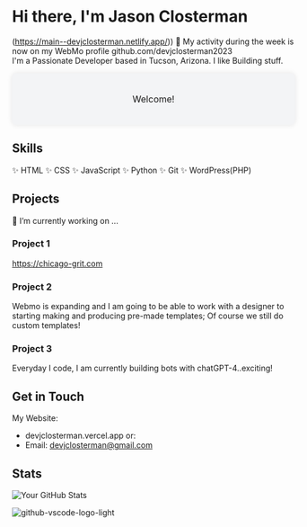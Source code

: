 
# Hi there, I'm Jason Closterman
(https://main--devjclosterman.netlify.app/)) 👋
My activity during the week is now on my WebMo profile github.com/devjclosterman2023
<br />
I'm a Passionate Developer based in Tucson, Arizona. I like Building stuff. 
<div style="background-color: #f3f4f6; padding: 20px; border-radius: 8px; box-shadow: 0 0 10px rgba(0, 0, 0, 0.1);">
  <p style="font-size: 16px; text-align: center;">Welcome!</p>
</div>

## Skills
✨ HTML
✨ CSS
✨ JavaScript
✨ Python
✨ Git
✨ WordPress(PHP)

## Projects 
🔭 I’m currently working on ...
### Project 1
https://chicago-grit.com

### Project 2
Webmo is expanding and I am going to be able to work with a designer to starting making and producing pre-made templates; Of course we still do custom templates!

### Project 3
Everyday I code, I am currently building bots with chatGPT-4..exciting!

## Get in Touch
My Website:
- devjclosterman.vercel.app
or:
- Email: devjclosterman@gmail.com

## Stats
![Your GitHub Stats](https://github-readme-stats.vercel.app/api?username=devjclosterman&show_icons=true&theme=dark)




<!--
**devjclosterman/devjclosterman** is a ✨ _special_ ✨ repository because its `README.md` (this file) appears on your GitHub profile.

Here are some ideas to get you started:

- 🔭 I’m currently working on ...

- 🌱 I’m currently learning ...
- 👯 I’m looking to collaborate on ...
- 🤔 I’m looking for help with ...
- 💬 Ask me about ...
- 📫 How to reach me: ...
- 😄 Pronouns: ...
- ⚡ Fun fact: ...
-->
![github-vscode-logo-light](https://github.com/devjclosterman/devjclosterman/assets/129931920/a7b6d6de-f229-4f12-8051-4d97f3fd4364)
